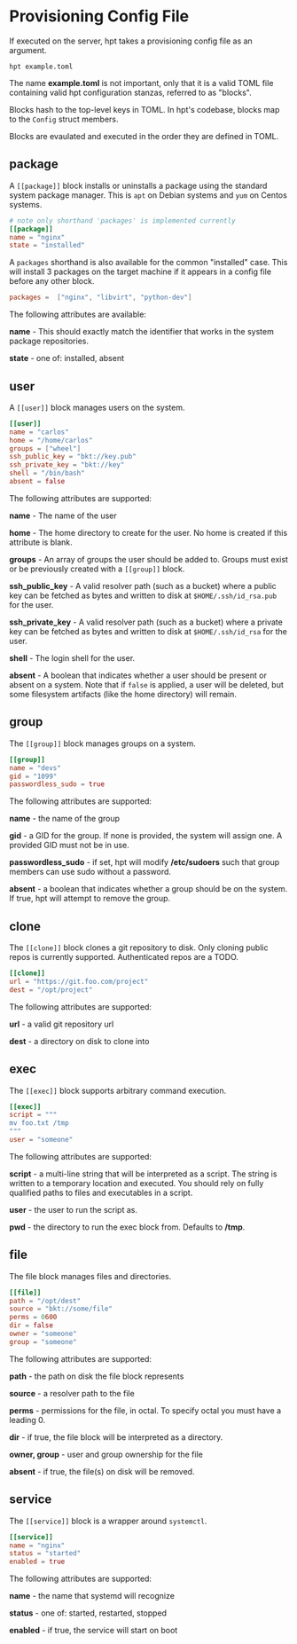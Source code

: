 # Provisioning Config File

If executed on the server, hpt takes a provisioning config file as an argument.

```
hpt example.toml
```

The name **example.toml** is not important, only that it is a valid TOML file
containing valid hpt configuration stanzas, referred to as "blocks".

Blocks hash to the top-level keys in TOML. In hpt's codebase, blocks map to the
`Config` struct members.

Blocks are evaulated and executed in the order they are defined in TOML.

## package

A `[[package]]` block installs or uninstalls a package using the standard system
package manager. This is `apt` on Debian systems and `yum` on Centos systems.

```toml
# note only shorthand 'packages' is implemented currently
[[package]]
name = "nginx"
state = "installed"
```

A `packages` shorthand is also available for the common "installed" case. This 
will install 3 packages on the target machine if it appears in a config file 
before any other block.

```toml
packages =  ["nginx", "libvirt", "python-dev"]
```

The following attributes are available:

**name** - This should exactly match the identifier that works in the system
package repositories.

**state** - one of: installed, absent


## user

A `[[user]]` block manages users on the system.

```toml
[[user]]
name = "carlos"
home = "/home/carlos"
groups = ["wheel"]
ssh_public_key = "bkt://key.pub"
ssh_private_key = "bkt://key"
shell = "/bin/bash"
absent = false
```

The following attributes are supported:

**name** - The name of the user

**home** - The home directory to create for the user. No home is created if this
attribute is blank.

**groups** - An array of groups the user should be added to. Groups must exist 
or be previously created with a `[[group]]` block.

**ssh_public_key** - A valid resolver path (such as a bucket) where a public key
can be fetched as bytes and written to disk at `$HOME/.ssh/id_rsa.pub` for the user.

**ssh_private_key** - A valid resolver path (such as a bucket) where a private
key can be fetched as bytes and written to disk at `$HOME/.ssh/id_rsa` for the 
user.

**shell** - The login shell for the user. 

**absent** - A boolean that indicates whether a user should be present or absent
on a system. Note that if `false` is applied, a user will be deleted, but some
filesystem artifacts (like the home directory) will remain.


## group

The `[[group]]` block manages groups on a system.

```toml
[[group]]
name = "devs"
gid = "1099"
passwordless_sudo = true
```

The following attributes are supported:

**name** - the name of the group

**gid** - a GID for the group. If none is provided, the system will assign one. 
A provided GID must not be in use.

**passwordless_sudo** - if set, hpt will modify **/etc/sudoers** such that group
members can use sudo without a password.

**absent** - a boolean that indicates whether a group should be on the system.
If true, hpt will attempt to remove the group. 


## clone

The `[[clone]]` block clones a git repository to disk. Only cloning public repos
is currently supported. Authenticated repos are a TODO.

```toml
[[clone]]
url = "https://git.foo.com/project"
dest = "/opt/project"
```

The following attributes are supported:

**url** - a valid git repository url

**dest** - a directory on disk to clone into

## exec

The `[[exec]]` block supports arbitrary command execution. 

```toml
[[exec]]
script = """
mv foo.txt /tmp
"""
user = "someone"
```

The following attributes are supported:

**script** - a multi-line string that will be interpreted as a script. The 
string is written to a temporary location and executed. You should rely on fully
qualified paths to files and executables in a script.

**user** - the user to run the script as.

**pwd** - the directory to run the exec block from. Defaults to **/tmp**.

## file

The file block manages files and directories. 

```toml
[[file]]
path = "/opt/dest"
source = "bkt://some/file"
perms = 0600
dir = false
owner = "someone"
group = "someone"
```

The following attributes are supported:

**path** - the path on disk the file block represents

**source** - a resolver path to the file

**perms** - permissions for the file, in octal. To specify octal you must have a
leading 0.

**dir** - if true, the file block will be interpreted as a directory.

**owner, group** - user and group ownership for the file 

**absent** - if true, the file(s) on disk will be removed.

## service

The `[[service]]` block is a wrapper around `systemctl`.

```toml
[[service]]
name = "nginx"
status = "started"
enabled = true
```

The following attributes are supported:

**name** - the name that systemd will recognize

**status** - one of: started, restarted, stopped

**enabled** - if true, the service will start on boot


